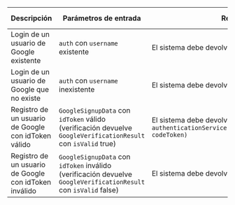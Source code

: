 | Descripción                                           | Parámetros de entrada                                                                                            | Resultado esperado                                                                                                      | Resultado obtenido                        |
|-------------------------------------------------------|------------------------------------------------------------------------------------------------------------------|-------------------------------------------------------------------------------------------------------------------------|-------------------------------------------|
| Login de un usuario de Google existente               | `auth` con `username` existente                                                                                  | El sistema debe devolver `UserDTO` asociado con el `username`                                                           | <span style="color:green">CORRECTO</span> |
| Login de un usuario de Google que no existe           | `auth` con `username` inexistente                                                                                | El sistema debe devolver `HttpStatus.UNAUTHORIZED`                                                                      | TBD                                       |
| Registro de un usuario de Google con idToken válido   | `GoogleSignupData` con `idToken` válido (verificación devuelve `GoogleVerificationResult` con `isValid` true)    | El sistema debe devolver `UserDTO` resultado de `authenticationService.signupUser(validResult.getPayload(), codeToken)` | TBD                                       |
| Registro de un usuario de Google con idToken inválido | `GoogleSignupData` con `idToken` inválido (verificación devuelve `GoogleVerificationResult` con `isValid` false) | El sistema debe devolver `HttpStatus.UNAUTHORIZED`                                                                      | TBD                                       |
